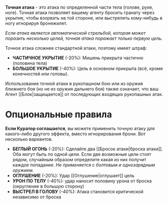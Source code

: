 **Точная атака** - это атака по определенной части тела (голове, руке, ноге). Точная атака позволяет вашему агенту бросить гранату через укрытие, чтобы взорвать на той стороне, или выстрелить кому-нибудь в ногу игнорируя бронежилет.

*Если атака является автоматической стрельбой, которая может поразить несколько целей, точная атака поражает только первую цель.* 

Точное атака сложнее стандартной атаки, поэтому имеет штраф:

- **ЧАСТИЧНОЕ УКРЫТИЕ** (-20%): Мишень прикрыта частично (половина тела)
- **БОЛЬШОЕ УКРЫТИЕ** (-40%): Цель в основном прикрыта (всё, кроме конечностей или головы).

Использование точной атаки в рукопашном бою или из оружия ближнего боя (но не из оружия дальнего боя) также означает, что ваш Агент [[Блок|защищается]] от последующих входящих рукопашных атак.
# Опциональные правила

**Если Куратор соглашается**, вы можете применить точную атаку для какого-либо другого эффекта, вместо игнорирования брони. Вот несколько вариантов.

- **БЕГЛЫЙ ОГОНЬ** (-20%): Сделайте два [[Бросок атаки|броска атаки]]. Оба могут быть по одной цели. Если две возможные цели стоят рядом, случайным образом определите какая из них получит каждое попадание. *Не применяется с болтовым и однозарядным оружием.*
- **ОГЛУШЕНИЕ** (-20%): Удар [[Оглушение|оглушает]] цель
- **УРОН ПО ТЕЛУ** (-40%): удар наносит половину урона от броска (округление в большую сторону)
- **ВЫСТРЕЛ В ГОЛОВУ** (-40%): Атака становится критической независимо от броска